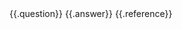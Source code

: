 <knowledge>
<question>
{{.question}}
</question>

<answer>
{{.answer}}
</answer>

<reference>
{{.reference}}
</reference>
</knowledge>